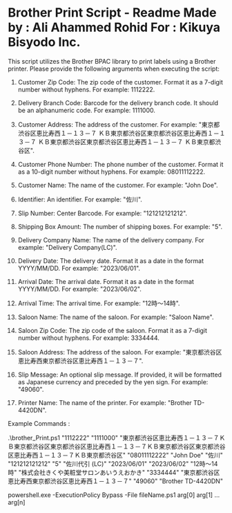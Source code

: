 Brother Print Script - Readme
Made by : Ali Ahammed Rohid 
For : Kikuya Bisyodo Inc.
==============================================


This script utilizes the Brother BPAC library to print labels using a Brother printer. Please provide the following arguments when executing the script:

1. Customer Zip Code: The zip code of the customer. Format it as a 7-digit number without hyphens. For example: 1112222.

2. Delivery Branch Code: Barcode for the delivery branch code. It should be an alphanumeric code. For example: 1111000.

3. Customer Address: The address of the customer. For example: "東京都渋谷区恵比寿西１－１３－７ ＫＢ東京都渋谷区東京都渋谷区恵比寿西１－１３－７ ＫＢ東京都渋谷区東京都渋谷区恵比寿西１－１３－７ ＫＢ東京都渋谷区".

4. Customer Phone Number: The phone number of the customer. Format it as a 10-digit number without hyphens. For example: 08011112222.

5. Customer Name: The name of the customer. For example: "John Doe".

6. Identifier: An identifier. For example: "佐川".

7. Slip Number: Center Barcode. For example: "121212121212".

8. Shipping Box Amount: The number of shipping boxes. For example: "5".

9. Delivery Company Name: The name of the delivery company. For example: "Delivery Company(LC)".

10. Delivery Date: The delivery date. Format it as a date in the format YYYY/MM/DD. For example: "2023/06/01".

11. Arrival Date: The arrival date. Format it as a date in the format YYYY/MM/DD. For example: "2023/06/02".

12. Arrival Time: The arrival time. For example: "12時～14時".

13. Saloon Name: The name of the saloon. For example: "Saloon Name".

14. Saloon Zip Code: The zip code of the saloon. Format it as a 7-digit number without hyphens. For example: 3334444.

15. Saloon Address: The address of the saloon. For example: "東京都渋谷区恵比寿西東京都渋谷区恵比寿西１－１３－７".

16. Slip Message: An optional slip message. If provided, it will be formatted as Japanese currency and preceded by the yen sign. For example: "49060".

17. Printer Name: The name of the printer. For example: "Brother TD-4420DN".

Example Commands : 

.\brother_Print.ps1 "1112222" "1111000" "東京都渋谷区恵比寿西１－１３－７ＫＢ東京都渋谷区東京都渋谷区恵比寿西１－１３－７ＫＢ東京都渋谷区東京都渋谷区恵比寿西１－１３－７ＫＢ東京都渋谷区" "08011112222" "John Doe" "佐川" "121212121212" "5" "佐川代引 (LC)" "2023/06/01" "2023/06/02" "12時～14時" "株式会社きくや美粧堂サロンあいうえおかき" "3334444" "東京都渋谷区恵比寿西東京都渋谷区恵比寿西１－１３－７" "49060" "Brother TD-4420DN"

powershell.exe -ExecutionPolicy Bypass -File fileName.ps1 arg[0] arg[1] ... arg[n]